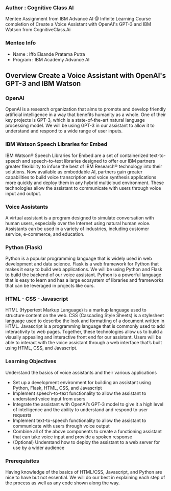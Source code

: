 ### Author : Cognitive Class AI

Mentee Assignment from IBM Advance AI @ Infinite Learning Course completion of Create a Voice Assistant with OpenAI's GPT-3 and IBM Watson from CognitiveClass.Ai

### Mentee Info
* Name    : Iffo Elsande Pratama Putra
* Program : IBM Academy Advance AI

## Overview Create a Voice Assistant with OpenAI's GPT-3 and IBM Watson

### OpenAI
OpenAI is a research organization that aims to promote and develop friendly artificial intelligence in a way that benefits humanity as a whole. One of their key projects is GPT-3, which is a state-of-the-art natural language processing model. We will be using GPT-3 in our assistant to allow it to understand and respond to a wide range of user inputs.

### IBM Watson Speech Libraries for Embed
IBM Watson® Speech Libraries for Embed are a set of containerized text-to-speech and speech-to-text libraries designed to offer our IBM partners greater flexibility to infuse the best of IBM Research® technology into their solutions. Now available as embeddable AI, partners gain greater capabilities to build voice transcription and voice synthesis applications more quickly and deploy them in any hybrid multicloud environment. These technologies allow the assistant to communicate with users through voice input and output.

### Voice Assistants
A virtual assistant is a program designed to simulate conversation with human users, especially over the Internet using natural human voice. Assistants can be used in a variety of industries, including customer service, e-commerce, and education.

### Python (Flask)
Python is a popular programming language that is widely used in web development and data science. Flask is a web framework for Python that makes it easy to build web applications. We will be using Python and Flask to build the backend of our voice assistant. Python is a powerful language that is easy to learn and has a large ecosystem of libraries and frameworks that can be leveraged in projects like ours.

### HTML - CSS - Javascript
HTML (Hypertext Markup Language) is a markup language used to structure content on the web. CSS (Cascading Style Sheets) is a stylesheet language used to describe the look and formatting of a document written in HTML. Javascript is a programming language that is commonly used to add interactivity to web pages. Together, these technologies allow us to build a visually appealing and interactive front end for our assistant. Users will be able to interact with the voice assistant through a web interface that’s built using HTML, CSS, and Javascript.

### Learning Objectives
Understand the basics of voice assistants and their various applications
* Set up a development environment for building an assistant using Python, Flask, HTML, CSS, and Javascript
* Implement speech-to-text functionality to allow the assistant to understand voice input from users
* Integrate the assistant with OpenAI’s GPT-3 model to give it a high level of intelligence and the ability to understand and respond to user requests
* Implement text-to-speech functionality to allow the assistant to communicate with users through voice output
* Combine all of the above components to create a functioning assistant that can take voice input and provide a spoken response
* (Optional) Understand how to deploy the assistant to a web server for use by a wider audience
  
### Prerequisites
Having knowledge of the basics of HTML/CSS, Javascript, and Python are nice to have but not essential. We will do our best in explaining each step of the process as well as any code shown along the way.
